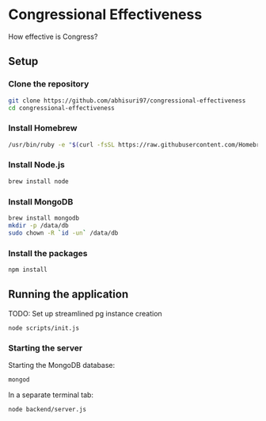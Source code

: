 # Congressional Effectiveness
How effective is Congress?

## Setup
### Clone the repository
```sh
git clone https://github.com/abhisuri97/congressional-effectiveness
cd congressional-effectiveness
```

### Install Homebrew
```sh
/usr/bin/ruby -e "$(curl -fsSL https://raw.githubusercontent.com/Homebrew/install/master/install)"
```

### Install Node.js
```sh
brew install node
```

### Install MongoDB
```sh
brew install mongodb
mkdir -p /data/db
sudo chown -R `id -un` /data/db
```

### Install the packages
```sh
npm install
```

## Running the application

TODO: Set up  streamlined pg instance creation

`node scripts/init.js`

### Starting the server
Starting the MongoDB database:
```sh
mongod
```
In a separate terminal tab:
```sh
node backend/server.js
```
